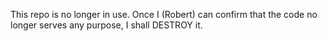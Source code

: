 This repo is no longer in use. Once I (Robert) can confirm that the code no longer serves any purpose, I shall DESTROY it.
